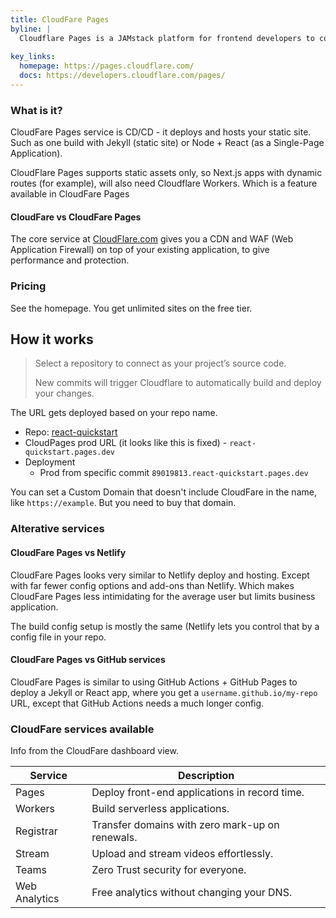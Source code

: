 ```yaml
---
title: CloudFare Pages
byline: |
  Cloudflare Pages is a JAMstack platform for frontend developers to collaborate and deploy websites.
  
key_links:
  homepage: https://pages.cloudflare.com/
  docs: https://developers.cloudflare.com/pages/
---
```


### What is it?

CloudFare Pages service is CD/CD - it deploys and hosts your static site. Such as one build with Jekyll (static site) or Node + React (as a Single-Page Application).

CloudFlare Pages supports static assets only, so Next.js apps with dynamic routes (for example), will also need Cloudflare Workers. Which is a feature available in CloudFare Pages


#### CloudFare vs CloudFare Pages

The core service at [CloudFlare.com](https://cloudflare.com/) gives you a CDN and WAF (Web Application Firewall) on top of your existing application, to give performance and protection. 


### Pricing

See the homepage. You get unlimited sites on the free tier.


## How it works

> Select a repository to connect as your project’s source code.
>
> New commits will trigger Cloudflare to automatically build and deploy your changes.

The URL gets deployed based on your repo name.

- Repo: [react-quickstart](react-quickstart)
- CloudPages prod URL (it looks like this is fixed) - `react-quickstart.pages.dev`
- Deployment
    - Prod from specific commit `89019813.react-quickstart.pages.dev`

You can set a Custom Domain that doesn't include CloudFare in the name, like `https://example`. But you need to buy that domain.


### Alterative services

#### CloudFare Pages vs Netlify

CloudFare Pages looks very similar to Netlify deploy and hosting. Except with far fewer config options and add-ons than Netlify. Which makes CloudFare Pages less intimidating for the average user but limits business application.

The build config setup is mostly the same (Netlify lets you control that by a config file in your repo.

#### CloudFare Pages vs GitHub services

CloudFare Pages is similar to using GitHub Actions + GitHub Pages to deploy a Jekyll or React app, where you get a `username.github.io/my-repo` URL, except that GitHub Actions needs a much longer config.


### CloudFare services available

Info from the CloudFare dashboard view.

Service | Description
---     | --
Pages   | Deploy front-end applications in record time.
Workers | Build serverless applications.
Registrar | Transfer domains with zero mark-up on renewals.
Stream | Upload and stream videos effortlessly.
Teams | Zero Trust security for everyone.
Web Analytics | Free analytics without changing your DNS.
